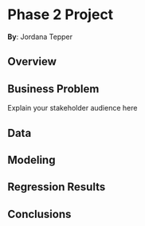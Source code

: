 # Phase 2 Project

**By**: Jordana Tepper

## Overview

## Business Problem
Explain your stakeholder audience here

## Data

## Modeling

## Regression Results

## Conclusions
